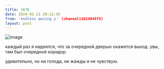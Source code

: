 ```yaml
---
title: 1676
date: 2024-02-21 20:12:45
from: 'endless шизing ⍼' (channel1162404975)
layout: post
---
```


![image](photos/photo_253@21-02-2024_20-12-45.jpg)

каждый раз я надеялся, что за очередной дверью окажется выход. увы, там был очередной коридор.

удивительно, но ни голода, ни жажды я не чувствую.

